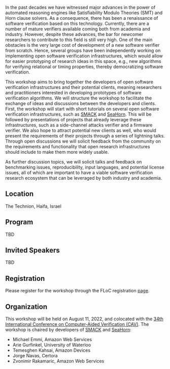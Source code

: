 
In the past decades we have witnessed major advances in the power of automated reasoning engines like Satisfiability Modulo Theories (SMT) and Horn clause solvers. As a consequence, there has been a renaissance of software verification based on this technology. Currently, there are a number of mature verifiers available coming both from academia and industry. However, despite these advances, the bar for newcomer researchers to contribute to this field is still very high. One of the main obstacles is the very large cost of development of a new software verifier from scratch. Hence, several groups have been independently working on implementing open software verification infrastructures, which would allow for easier prototyping of research ideas in this space, e.g., new algorithms for verifying relational or timing properties, thereby democratizing software verification.

This workshop aims to bring together the developers of open software verification infrastructures and their potential clients, meaning researchers and practitioners interested in developing prototypes of software verification algorithms. We will structure the workshop to facilitate the exchange of ideas and discussions between the developers and clients. First, the workshop will start with short tutorials on several open software verification infrastructures, such as [SMACK] and [SeaHorn]. This will be followed by presentations of projects that already leverage these infrastructures, such as a side-channel attacks verifier and a firmware verifier. We also hope to attract potential new clients as well, who would present the requirements of their projects through a series of lightning talks. Through open discussions we will solicit feedback from the community on the requirements and functionality that open research infrastructures should include to make them more widely usable.

As further discussion topics, we will solicit talks and feedback on benchmarking issues, reproducibility, input languages, and potential license issues, all of which are important to have a viable software verification research ecosystem that can be leveraged by both industry and academia.

## Location

The Technion, Haifa, Israel

## Program

TBD

## Invited Speakers

TBD

## Registration

Please register for the workshop through the FLoC registration [page](https://www.floc2022.org/registration).

## Organization

This workshop will be held on August 11, 2022, and colocated with the [34th International Conference on Computer-Aided Verification (CAV)][CAV]. The workshop is chaired by developers of [SMACK] and [SeaHorn]:

* Michael Emmi, Amazon Web Services
* Arie Gurfinkel, University of Waterloo
* Temesghen Kahsai, Amazon Devices
* Jorge Navas, Certora
* Zvonimir Rakamaric, Amazon Web Services

[SMACK]: http://smackers.github.io
[SeaHorn]: https://seahorn.github.io
[CAV]: http://i-cav.org/2022/
